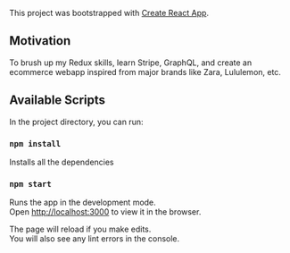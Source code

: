 This project was bootstrapped with [Create React App](https://github.com/facebook/create-react-app).
## Motivation

To brush up my Redux skills, learn Stripe, GraphQL, and create an ecommerce webapp inspired from major brands like Zara, Lululemon, etc.

## Available Scripts

In the project directory, you can run:

### `npm install`

Installs all the dependencies

### `npm start`

Runs the app in the development mode.<br />
Open [http://localhost:3000](http://localhost:3000) to view it in the browser.

The page will reload if you make edits.<br />
You will also see any lint errors in the console.
